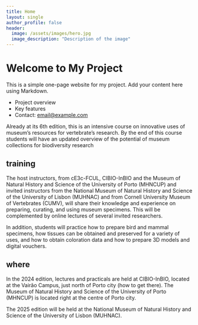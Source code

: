 ```yaml
---
title: Home
layout: single
author_profile: false
header:
  image: /assets/images/hero.jpg
  image_description: "Description of the image"
---
```


# Welcome to My Project

This is a simple one-page website for my project. Add your content here using Markdown.

- Project overview
- Key features
- Contact: email@example.com

Already at its 6th edition, this is an intensive course on innovative uses of museum’s resources for vertebrate’s research. By the end of this course students will have an updated overview of the potential of museum collections for biodiversity research

## training

The host instructors, from cE3c-FCUL, CIBIO-InBIO and the Museum of Natural History and Science of the University of Porto (MHNCUP) and invited instructors from the National Museum of Natural History and Science of the University of Lisbon (MUHNAC) and from Cornell University Museum of Vertebrates (CUMV), will share their knowledge and experience on preparing, curating, and using museum specimens. This will be complemented by online lectures of several invited researchers.

In addition, students will practice how to prepare bird and mammal specimens, how tissues can be obtained and preserved for a variety of uses, and how to obtain coloration data and how to prepare 3D models and digital vouchers.

## where

In the 2024 edition, lectures and practicals are held at CIBIO-InBIO, located at the Vairão Campus, just north of Porto city (how to get there). The Museum of Natural History and Science of the University of Porto (MHNCUP) is located right at the centre of Porto city.

The 2025 edition will be held at the National Museum of Natural History and Science of the University of Lisbon (MUHNAC).

